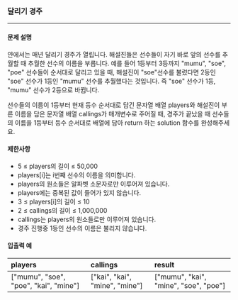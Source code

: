 ### 달리기 경주

***

#### 문제 설명
얀에서는 매년 달리기 경주가 열립니다. 해설진들은 선수들이 자기 바로 앞의 선수를 추월할 때 추월한 선수의 이름을 부릅니다. 예를 들어 1등부터 3등까지 "mumu", "soe", "poe" 선수들이 순서대로 달리고 있을 때, 해설진이 "soe"선수를 불렀다면 2등인 "soe" 선수가 1등인 "mumu" 선수를 추월했다는 것입니다. 즉 "soe" 선수가 1등, "mumu" 선수가 2등으로 바뀝니다.

선수들의 이름이 1등부터 현재 등수 순서대로 담긴 문자열 배열 players와 해설진이 부른 이름을 담은 문자열 배열 callings가 매개변수로 주어질 때, 경주가 끝났을 때 선수들의 이름을 1등부터 등수 순서대로 배열에 담아 return 하는 solution 함수를 완성해주세요.

#### 제한사항

- 5 ≤ players의 길이 ≤ 50,000
- players[i]는 i번째 선수의 이름을 의미합니다.
- players의 원소들은 알파벳 소문자로만 이루어져 있습니다.
- players에는 중복된 값이 들어가 있지 않습니다.
- 3 ≤ players[i]의 길이 ≤ 10
- 2 ≤ callings의 길이 ≤ 1,000,000
- callings는 players의 원소들로만 이루어져 있습니다.
- 경주 진행중 1등인 선수의 이름은 불리지 않습니다.
#### 입출력 예
| players   | callings	    | result |
| :------- | :--------- | :----- |
| ["mumu", "soe", "poe", "kai", "mine"] | ["kai", "kai", "mine", "mine"]   | ["mumu", "kai", "mine", "soe", "poe"]      |
